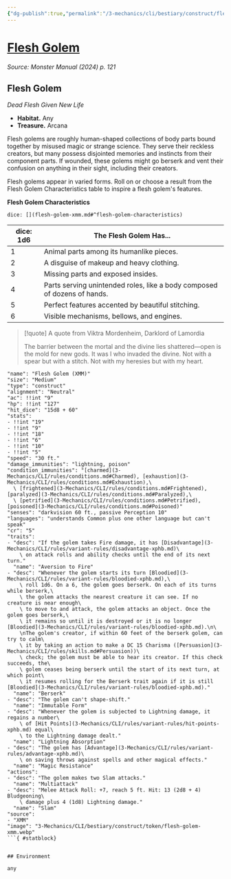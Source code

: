 ```yaml
---
{"dg-publish":true,"permalink":"/3-mechanics/cli/bestiary/construct/flesh-golem-xmm/","tags":["ttrpg-cli/compendium/src/5e/xmm","ttrpg-cli/monster/cr/5","ttrpg-cli/monster/environment/any","ttrpg-cli/monster/size/medium","ttrpg-cli/monster/type/construct"],"noteIcon":""}
---
```


# [Flesh Golem](3-Mechanics\CLI\bestiary\construct/flesh-golem-xmm.md)
*Source: Monster Manual (2024) p. 121*  

## Flesh Golem

*Dead Flesh Given New Life*

- **Habitat.** Any  
- **Treasure.** Arcana  

Flesh golems are roughly human-shaped collections of body parts bound together by misused magic or strange science. They serve their reckless creators, but many possess disjointed memories and instincts from their component parts. If wounded, these golems might go berserk and vent their confusion on anything in their sight, including their creators.

Flesh golems appear in varied forms. Roll on or choose a result from the Flesh Golem Characteristics table to inspire a flesh golem's features.

**Flesh Golem Characteristics**

`dice: [](flesh-golem-xmm.md#^flesh-golem-characteristics)`

| dice: 1d6 | The Flesh Golem Has... |
|-----------|------------------------|
| 1 | Animal parts among its humanlike pieces. |
| 2 | A disguise of makeup and heavy clothing. |
| 3 | Missing parts and exposed insides. |
| 4 | Parts serving unintended roles, like a body composed of dozens of hands. |
| 5 | Perfect features accented by beautiful stitching. |
| 6 | Visible mechanisms, bellows, and engines. |{ #flesh-golem-characteristics}


> [!quote] A quote from Viktra Mordenheim, Darklord of Lamordia  
> 
> The barrier between the mortal and the divine lies shattered—open is the mold for new gods. It was I who invaded the divine. Not with a spear but with a stitch. Not with my heresies but with my heart.


```statblock
"name": "Flesh Golem (XMM)"
"size": "Medium"
"type": "construct"
"alignment": "Neutral"
"ac": !!int "9"
"hp": !!int "127"
"hit_dice": "15d8 + 60"
"stats":
- !!int "19"
- !!int "9"
- !!int "18"
- !!int "6"
- !!int "10"
- !!int "5"
"speed": "30 ft."
"damage_immunities": "lightning, poison"
"condition_immunities": "[charmed](3-Mechanics/CLI/rules/conditions.md#Charmed), [exhaustion](3-Mechanics/CLI/rules/conditions.md#Exhaustion),\
  \ [frightened](3-Mechanics/CLI/rules/conditions.md#Frightened), [paralyzed](3-Mechanics/CLI/rules/conditions.md#Paralyzed),\
  \ [petrified](3-Mechanics/CLI/rules/conditions.md#Petrified), [poisoned](3-Mechanics/CLI/rules/conditions.md#Poisoned)"
"senses": "darkvision 60 ft., passive Perception 10"
"languages": "understands Common plus one other language but can't speak"
"cr": "5"
"traits":
- "desc": "If the golem takes Fire damage, it has [Disadvantage](3-Mechanics/CLI/rules/variant-rules/disadvantage-xphb.md)\
    \ on attack rolls and ability checks until the end of its next turn."
  "name": "Aversion to Fire"
- "desc": "Whenever the golem starts its turn [Bloodied](3-Mechanics/CLI/rules/variant-rules/bloodied-xphb.md),\
    \ roll 1d6. On a 6, the golem goes berserk. On each of its turns while berserk,\
    \ the golem attacks the nearest creature it can see. If no creature is near enough\
    \ to move to and attack, the golem attacks an object. Once the golem goes berserk,\
    \ it remains so until it is destroyed or it is no longer [Bloodied](3-Mechanics/CLI/rules/variant-rules/bloodied-xphb.md).\n\
    \nThe golem's creator, if within 60 feet of the berserk golem, can try to calm\
    \ it by taking an action to make a DC 15 Charisma ([Persuasion](3-Mechanics/CLI/rules/skills.md#Persuasion))\
    \ check; the golem must be able to hear its creator. If this check succeeds, the\
    \ golem ceases being berserk until the start of its next turn, at which point\
    \ it resumes rolling for the Berserk trait again if it is still [Bloodied](3-Mechanics/CLI/rules/variant-rules/bloodied-xphb.md)."
  "name": "Berserk"
- "desc": "The golem can't shape-shift."
  "name": "Immutable Form"
- "desc": "Whenever the golem is subjected to Lightning damage, it regains a number\
    \ of [Hit Points](3-Mechanics/CLI/rules/variant-rules/hit-points-xphb.md) equal\
    \ to the Lightning damage dealt."
  "name": "Lightning Absorption"
- "desc": "The golem has [Advantage](3-Mechanics/CLI/rules/variant-rules/advantage-xphb.md)\
    \ on saving throws against spells and other magical effects."
  "name": "Magic Resistance"
"actions":
- "desc": "The golem makes two Slam attacks."
  "name": "Multiattack"
- "desc": "Melee Attack Roll: +7, reach 5 ft. Hit: 13 (2d8 + 4) Bludgeoning\
    \ damage plus 4 (1d8) Lightning damage."
  "name": "Slam"
"source":
- "XMM"
"image": "3-Mechanics/CLI/bestiary/construct/token/flesh-golem-xmm.webp"
```{ #statblock}


## Environment

any
